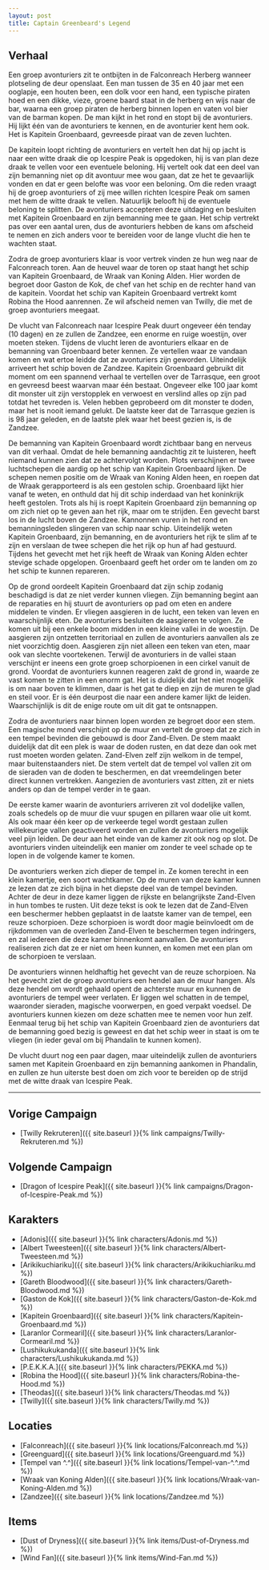 ```yaml
---
layout: post
title: Captain Greenbeard's Legend
---
```


## Verhaal
Een groep avonturiers zit te ontbijten in de Falconreach Herberg wanneer plotseling de deur openslaat. Een man tussen de 35 en 40 jaar met een ooglapje, een houten been, een dolk voor een hand, een typische piraten hoed en een dikke, vieze, groene baard staat in de herberg en wijs naar de bar, waarna een groep piraten de herberg binnen lopen en vaten vol bier van de barman kopen. De man kijkt in het rond en stopt bij de avonturiers. Hij lijkt één van de avonturiers te kennen, en de avonturier kent hem ook. Het is Kapitein Groenbaard, gevreesde piraat van de zeven luchten.

De kapitein loopt richting de avonturiers en vertelt hen dat hij op jacht is naar een witte draak die op Icespire Peak is opgedoken, hij is van plan deze draak te vellen voor een eventuele beloning. Hij vertelt ook dat een deel van zijn bemanning niet op dit avontuur mee wou gaan, dat ze het te gevaarlijk vonden en dat er geen belofte was voor een beloning. Om die reden vraagt hij de groep avonturiers of zij mee willen richten Icespire Peak om samen met hem de witte draak te vellen. Natuurlijk belooft hij de eventuele beloning te splitten. De avonturiers accepteren deze uitdaging en besluiten met Kapitein Groenbaard en zijn bemanning mee te gaan. Het schip vertrekt pas over een aantal uren, dus de avonturiers hebben de kans om afscheid te nemen en zich anders voor te bereiden voor de lange vlucht die hen te wachten staat.

Zodra de groep avonturiers klaar is voor vertrek vinden ze hun weg naar de Falconreach toren. Aan de heuvel waar de toren op staat hangt het schip van Kapitein Groenbaard, de Wraak van Koning Alden. Hier worden de begroet door Gaston de Kok, de chef van het schip en de rechter hand van de kapitein. Voordat het schip van Kapitein Groenbaard vertrekt komt Robina the Hood aanrennen. Ze wil afscheid nemen van Twilly, die met de groep avonturiers meegaat.

De vlucht van Falconreach naar Icespire Peak duurt ongeveer één tenday (10 dagen) en ze zullen de Zandzee, een enorme en ruige woestijn, over moeten steken. Tijdens de vlucht leren de avonturiers elkaar en de bemanning van Groenbaard beter kennen. Ze vertellen waar ze vandaan komen en wat ertoe leidde dat ze avonturiers zijn geworden. Uiteindelijk arriveert het schip boven de Zandzee. Kapitein Groenbaard gebruikt dit moment om een spannend verhaal te vertellen over de Tarrasque, een groot en gevreesd beest waarvan maar één bestaat. Ongeveer elke 100 jaar komt dit monster uit zijn verstopplek en verwoest en verslind alles op zijn pad totdat het tevreden is. Velen hebben geprobeerd om dit monster te doden, maar het is nooit iemand gelukt. De laatste keer dat de Tarrasque gezien is is 98 jaar geleden, en de laatste plek waar het beest gezien is, is de Zandzee.

De bemanning van Kapitein Groenbaard wordt zichtbaar bang en nerveus van dit verhaal. Omdat de hele bemanning aandachtig zit te luisteren, heeft niemand kunnen zien dat ze achtervolgt worden. Plots verschijnen er twee luchtschepen die aardig op het schip van Kapitein Groenbaard lijken. De schepen nemen positie om de Wraak van Koning Alden heen, en roepen dat de Wraak gerapporteerd is als een gestolen schip. Groenbaard lijkt hier vanaf te weten, en onthuld dat hij dit schip inderdaad van het koninkrijk heeft gestolen. Trots als hij is roept Kapitein Groenbaard zijn bemanning op om zich niet op te geven aan het rijk, maar om te strijden. Een gevecht barst los in de lucht boven de Zandzee. Kannonnen vuren in het rond en bemanningsleden slingeren van schip naar schip. Uiteindelijk weten Kapitein Groenbaard, zijn bemanning, en de avonturiers het rijk te slim af te zijn en verslaan de twee schepen die het rijk op hun af had gestuurd. Tijdens het gevecht met het rijk heeft de Wraak van Koning Alden echter stevige schade opgelopen. Groenbaard geeft het order om te landen om zo het schip te kunnen repareren.

Op de grond oordeelt Kapitein Groenbaard dat zijn schip zodanig beschadigd is dat ze niet verder kunnen vliegen. Zijn bemanning begint aan de reparaties en hij stuurt de avonturiers op pad om eten en andere middelen te vinden. Er vliegen aasgieren in de lucht, een teken van leven en waarschijnlijk eten. De avonturiers besluiten de aasgieren te volgen. Ze komen uit bij een enkele boom midden in een kleine vallei in de woestijn. De aasgieren zijn ontzetten territoriaal en zullen de avonturiers aanvallen als ze niet voorzichtig doen. Aasgieren zijn niet alleen een teken van eten, maar ook van slechte voortekenen. Terwijl de avonturiers in de vallei staan verschijnt er ineens een grote groep schorpioenen in een cirkel vanuit de grond. Voordat de avonturiers kunnen reageren zakt de grond in, waarde ze vast komen te zitten in een enorm gat. Het is duidelijk dat het niet mogelijk is om naar boven te klimmen, daar is het gat te diep en zijn de muren te glad en steil voor. Er is één deurpost die naar een andere kamer lijkt de leiden. Waarschijnlijk is dit de enige route om uit dit gat te ontsnappen.

Zodra de avonturiers naar binnen lopen worden ze begroet door een stem. Een magische mond verschijnt op de muur en vertelt de groep dat ze zich in een tempel bevinden die gebouwd is door Zand-Elven. De stem maakt duidelijk dat dit een plek is waar de doden rusten, en dat deze dan ook met rust moeten worden gelaten. Zand-Elven zelf zijn welkom in de tempel, maar buitenstaanders niet. De stem vertelt dat de tempel vol vallen zit om de sieraden van de doden te beschermen, en dat vreemdelingen beter direct kunnen vertrekken. Aangezien de avonturiers vast zitten, zit er niets anders op dan de tempel verder in te gaan.

De eerste kamer waarin de avonturiers arriveren zit vol dodelijke vallen, zoals schedels op de muur die vuur spugen en pillaren waar olie uit komt. Als ook maar één keer op de verkeerde tegel wordt gestaan zullen willekeurige vallen geactiveerd worden en zullen de avonturiers mogelijk veel pijn leiden. De deur aan het einde van de kamer zit ook nog op slot. De avonturiers vinden uiteindelijk een manier om zonder te veel schade op te lopen in de volgende kamer te komen.

De avonturiers werken zich dieper de tempel in. Ze komen terecht in een klein kamertje, een soort wachtkamer. Op de muren van deze kamer kunnen ze lezen dat ze zich bijna in het diepste deel van de tempel bevinden. Achter de deur in deze kamer liggen de rijkste en belangrijkste Zand-Elven in hun tombes te rusten. Uit deze tekst is ook te lezen dat de Zand-Elven een beschermer hebben geplaatst in de laatste kamer van de tempel, een reuze schorpioen. Deze schorpioen is wordt door magie beïnvloedt om de rijkdommen van de overleden Zand-Elven te beschermen tegen indringers, en zal iedereen die deze kamer binnenkomt aanvallen. De avonturiers realiseren zich dat ze er niet om heen kunnen, en komen met een plan om de schorpioen te verslaan.

De avonturiers winnen heldhaftig het gevecht van de reuze schorpioen. Na het gevecht ziet de groep avonturiers een hendel aan de muur hangen. Als deze hendel om wordt gehaald opent de achterste muur en kunnen de avonturiers de tempel weer verlaten. Er liggen wel schatten in de tempel, waaronder sieraden, magische voorwerpen, en goed verpakt voedsel. De avonturiers kunnen kiezen om deze schatten mee te nemen voor hun zelf. Eenmaal terug bij het schip van Kapitein Groenbaard zien de avonturiers dat de bemanning goed bezig is geweest en dat het schip weer in staat is om te vliegen (in ieder geval om bij Phandalin te kunnen komen).

De vlucht duurt nog een paar dagen, maar uiteindelijk zullen de avonturiers samen met Kapitein Groenbaard en zijn bemanning aankomen in Phandalin, en zullen ze hun uiterste best doen om zich voor te bereiden op de strijd met de witte draak van Icespire Peak.

---

## Vorige Campaign
* [Twilly Rekruteren]({{ site.baseurl }}{% link campaigns/Twilly-Rekruteren.md %})

## Volgende Campaign
* [Dragon of Icespire Peak]({{ site.baseurl }}{% link campaigns/Dragon-of-Icespire-Peak.md %})

## Karakters
* [Adonis]({{ site.baseurl }}{% link characters/Adonis.md %})
* [Albert Tweesteen]({{ site.baseurl }}{% link characters/Albert-Tweesteen.md %})
* [Arikikuchiariku]({{ site.baseurl }}{% link characters/Arikikuchiariku.md %})
* [Gareth Bloodwood]({{ site.baseurl }}{% link characters/Gareth-Bloodwood.md %})
* [Gaston de Kok]({{ site.baseurl }}{% link characters/Gaston-de-Kok.md %})
* [Kapitein Groenbaard]({{ site.baseurl }}{% link characters/Kapitein-Groenbaard.md %})
* [Laranlor Cormearil]({{ site.baseurl }}{% link characters/Laranlor-Cormearil.md %})
* [Lushikukukanda]({{ site.baseurl }}{% link characters/Lushikukukanda.md %})
* [P.E.K.K.A.]({{ site.baseurl }}{% link characters/PEKKA.md %})
* [Robina the Hood]({{ site.baseurl }}{% link characters/Robina-the-Hood.md %})
* [Theodas]({{ site.baseurl }}{% link characters/Theodas.md %})
* [Twilly]({{ site.baseurl }}{% link characters/Twilly.md %})

## Locaties
* [Falconreach]({{ site.baseurl }}{% link locations/Falconreach.md %})
* [Greenguard]({{ site.baseurl }}{% link locations/Greenguard.md %})
* [Tempel van ^.^]({{ site.baseurl }}{% link locations/Tempel-van-^.^.md %})
* [Wraak van Koning Alden]({{ site.baseurl }}{% link locations/Wraak-van-Koning-Alden.md %})
* [Zandzee]({{ site.baseurl }}{% link locations/Zandzee.md %})

## Items
* [Dust of Dryness]({{ site.baseurl }}{% link items/Dust-of-Dryness.md %})
* [Wind Fan]({{ site.baseurl }}{% link items/Wind-Fan.md %})